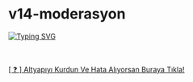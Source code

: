 # v14-moderasyon
[![Typing SVG](https://readme-typing-svg.herokuapp.com?font=Delicious+Handrawn&size=60&pause=1000&color=00F743&repeat=false&width=800&height=100&lines=Discord+V14+Slash+Moderasyon+Bot+%23By+Be%C5%9F)](#)


<br> </br>
<a href="https://discord.gg/1851">[ ❓ ] Altyapıyı Kurdun Ve Hata Alıyorsan Buraya Tıkla!</a>
<br> </br>
